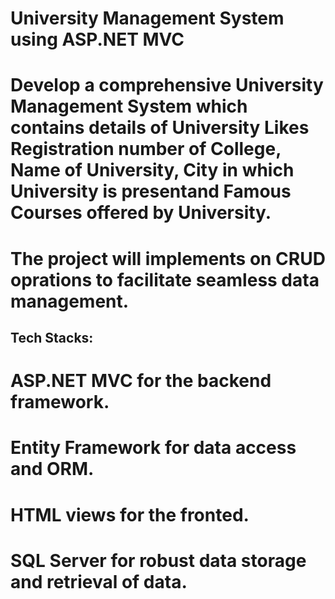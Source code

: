 # University Management System using ASP.NET MVC

# Develop a comprehensive University Management System which contains details of University Likes Registration number of College, Name of University, City in which University is presentand Famous Courses offered by University.

# The project will  implements on CRUD oprations to facilitate seamless data management.

## Tech Stacks:
# ASP.NET MVC for the backend framework.
# Entity Framework for data access and ORM.
# HTML views for the fronted.
# SQL Server for robust data storage and retrieval of data.
